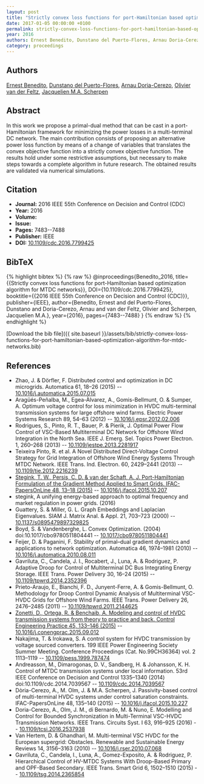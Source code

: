 ```yaml
---
layout: post
title: "Strictly convex loss functions for port-Hamiltonian based optimization algorithm for MTDC networks"
date: 2017-01-05 00:00:00 +0100
permalink: strictly-convex-loss-functions-for-port-hamiltonian-based-optimization-algorithm-for-mtdc-networks
year: 2016
authors: Ernest Benedito, Dunstano del Puerto-Flores, Arnau Doria-Cerezo, Olivier van der Feltz, Jacquelien M.A. Scherpen
category: proceedings
---
```

 
## Authors
[Ernest Benedito](authors/ernest-benedito), [Dunstano del Puerto-Flores](authors/dunstano-del-puerto-flores), [Arnau Doria-Cerezo](authors/arnau-doria-cerezo), [Olivier van der Feltz](authors/olivier-van-der-feltz), [Jacquelien M.A. Scherpen](authors/jacquelien-m-a-scherpen)
 
## Abstract
In this work we propose a primal-dual method that can be cast in a port-Hamiltonian framework for minimizing the power losses in a multi-terminal DC network. The main contribution consists of proposing an alternative power loss function by means of a change of variables that translates the convex objective function into a strictly convex objective function. The results hold under some restrictive assumptions, but necessary to make steps towards a complete algorithm in future research. The obtained results are validated via numerical simulations.
 
## Citation
- **Journal:** 2016 IEEE 55th Conference on Decision and Control (CDC)
- **Year:** 2016
- **Volume:** 
- **Issue:** 
- **Pages:** 7483--7488
- **Publisher:** IEEE
- **DOI:** [10.1109/cdc.2016.7799425](https://doi.org/10.1109/cdc.2016.7799425)
 
## BibTeX
{% highlight bibtex %}
{% raw %}
@inproceedings{Benedito_2016,
  title={{Strictly convex loss functions for port-Hamiltonian based optimization algorithm for MTDC networks}},
  DOI={10.1109/cdc.2016.7799425},
  booktitle={{2016 IEEE 55th Conference on Decision and Control (CDC)}},
  publisher={IEEE},
  author={Benedito, Ernest and del Puerto-Flores, Dunstano and Doria-Cerezo, Arnau and van der Feltz, Olivier and Scherpen, Jacquelien M.A.},
  year={2016},
  pages={7483--7488}
}
{% endraw %}
{% endhighlight %}
 
[Download the bib file]({{ site.baseurl }}/assets/bib/strictly-convex-loss-functions-for-port-hamiltonian-based-optimization-algorithm-for-mtdc-networks.bib)
 
## References
- Zhao, J. & Dörfler, F. Distributed control and optimization in DC microgrids. Automatica 61, 18–26 (2015) -- [10.1016/j.automatica.2015.07.015](https://doi.org/10.1016/j.automatica.2015.07.015)
- Aragüés-Peñalba, M., Egea-Àlvarez, A., Gomis-Bellmunt, O. & Sumper, A. Optimum voltage control for loss minimization in HVDC multi-terminal transmission systems for large offshore wind farms. Electric Power Systems Research 89, 54–63 (2012) -- [10.1016/j.epsr.2012.02.006](https://doi.org/10.1016/j.epsr.2012.02.006)
- Rodrigues, S., Pinto, R. T., Bauer, P. & Pierik, J. Optimal Power Flow Control of VSC-Based Multiterminal DC Network for Offshore Wind Integration in the North Sea. IEEE J. Emerg. Sel. Topics Power Electron. 1, 260–268 (2013) -- [10.1109/jestpe.2013.2281917](https://doi.org/10.1109/jestpe.2013.2281917)
- Teixeira Pinto, R. et al. A Novel Distributed Direct-Voltage Control Strategy for Grid Integration of Offshore Wind Energy Systems Through MTDC Network. IEEE Trans. Ind. Electron. 60, 2429–2441 (2013) -- [10.1109/tie.2012.2216239](https://doi.org/10.1109/tie.2012.2216239)
- [Stegink, T. W., Persis, C. D. & van der Schaft, A. J. Port-Hamiltonian Formulation of the Gradient Method Applied to Smart Grids. IFAC-PapersOnLine 48, 13–18 (2015)](port-hamiltonian-formulation-of-the-gradient-method-applied-to-smart-grids) -- [10.1016/j.ifacol.2015.10.207](https://doi.org/10.1016/j.ifacol.2015.10.207)
- stegink, A unifying energy-based approach to optimal frequency and market regulation in power grids. (2016)
- Guattery, S. & Miller, G. L. Graph Embeddings and Laplacian Eigenvalues. SIAM J. Matrix Anal. &amp; Appl. 21, 703–723 (2000) -- [10.1137/s0895479897329825](https://doi.org/10.1137/s0895479897329825)
- Boyd, S. & Vandenberghe, L. Convex Optimization. (2004) doi:10.1017/cbo9780511804441 -- [10.1017/cbo9780511804441](https://doi.org/10.1017/cbo9780511804441)
- Feijer, D. & Paganini, F. Stability of primal–dual gradient dynamics and applications to network optimization. Automatica 46, 1974–1981 (2010) -- [10.1016/j.automatica.2010.08.011](https://doi.org/10.1016/j.automatica.2010.08.011)
- Gavriluta, C., Candela, J. I., Rocabert, J., Luna, A. & Rodriguez, P. Adaptive Droop for Control of Multiterminal DC Bus Integrating Energy Storage. IEEE Trans. Power Delivery 30, 16–24 (2015) -- [10.1109/tpwrd.2014.2352396](https://doi.org/10.1109/tpwrd.2014.2352396)
- Prieto-Araujo, E., Bianchi, F. D., Junyent-Ferre, A. & Gomis-Bellmunt, O. Methodology for Droop Control Dynamic Analysis of Multiterminal VSC-HVDC Grids for Offshore Wind Farms. IEEE Trans. Power Delivery 26, 2476–2485 (2011) -- [10.1109/tpwrd.2011.2144625](https://doi.org/10.1109/tpwrd.2011.2144625)
- [Zonetti, D., Ortega, R. & Benchaib, A. Modeling and control of HVDC transmission systems from theory to practice and back. Control Engineering Practice 45, 133–146 (2015)](modeling-and-control-of-hvdc-transmission-systems-from-theory-to-practice-and-back) -- [10.1016/j.conengprac.2015.09.012](https://doi.org/10.1016/j.conengprac.2015.09.012)
- Nakajima, T. & Irokawa, S. A control system for HVDC transmission by voltage sourced converters. 199 IEEE Power Engineering Society Summer Meeting. Conference Proceedings (Cat. No.99CH36364) vol. 2 1113–1119 -- [10.1109/pess.1999.787474](https://doi.org/10.1109/pess.1999.787474)
- Andreasson, M., Dimarogonas, D. V., Sandberg, H. & Johansson, K. H. Control of MTDC transmission systems under local information. 53rd IEEE Conference on Decision and Control 1335–1340 (2014) doi:10.1109/cdc.2014.7039567 -- [10.1109/cdc.2014.7039567](https://doi.org/10.1109/cdc.2014.7039567)
- Dòria-Cerezo, A., M. Olm, J. & M.A. Scherpen, J. Passivity-based control of multi-terminal HVDC systems under control saturation constraints. IFAC-PapersOnLine 48, 135–140 (2015) -- [10.1016/j.ifacol.2015.10.227](https://doi.org/10.1016/j.ifacol.2015.10.227)
- Doria-Cerezo, A., Olm, J. M., di Bernardo, M. & Nuno, E. Modelling and Control for Bounded Synchronization in Multi-Terminal VSC-HVDC Transmission Networks. IEEE Trans. Circuits Syst. I 63, 916–925 (2016) -- [10.1109/tcsi.2016.2537938](https://doi.org/10.1109/tcsi.2016.2537938)
- Van Hertem, D. & Ghandhari, M. Multi-terminal VSC HVDC for the European supergrid: Obstacles. Renewable and Sustainable Energy Reviews 14, 3156–3163 (2010) -- [10.1016/j.rser.2010.07.068](https://doi.org/10.1016/j.rser.2010.07.068)
- Gavriluta, C., Candela, I., Luna, A., Gomez-Exposito, A. & Rodriguez, P. Hierarchical Control of HV-MTDC Systems With Droop-Based Primary and OPF-Based Secondary. IEEE Trans. Smart Grid 6, 1502–1510 (2015) -- [10.1109/tsg.2014.2365854](https://doi.org/10.1109/tsg.2014.2365854)


